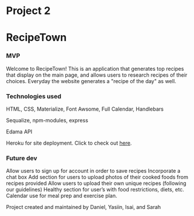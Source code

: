 # Project 2
# RecipeTown

### MVP
Welcome to RecipeTown!  This is an application that generates top recipes that display on the main page, and allows users to research recipes of their choices.  Everyday the website generates a "recipe of the day" as well.

### Technologies used
HTML, CSS, Materialize, Font Awsome, Full Calendar, Handlebars

Sequalize, npm-modules, express

Edama API

Heroku for site deployment.  Click to check out [here](https://recipe-town.herokuapp.com/).

### Future dev
Allow users to sign up for account in order to save recipes
Incorporate a chat box
Add section for users to upload photos of their cooked foods from recipes provided
Allow users to upload their own unique recipes (following our guidelines)
Healthy section for user’s with food restrictions, diets, etc.
Calendar use for meal prep and exercise plan. 

Project created and maintained by Daniel, Yasiin, Isai, and Sarah








